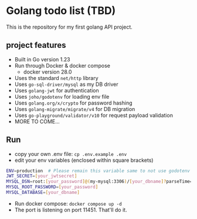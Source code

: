 # Golang todo list (TBD)

This is the repository for my first golang API project.

## project features
- Built in Go version 1.23
- Run through Docker & docker compose
  - docker version 28.0
- Uses the standard `net/http` library
- Uses `go-sql-driver/mysql` as my DB driver
- Uses `golang-jwt` for authentication
- Uses `joho/godotenv` for loading env file
- Uses `golang.org/x/crypto` for password hashing
- Uses `golang-migrate/migrate/v4` for DB migration
- Uses `go-playground/validator/v10` for request payload validation
- MORE TO COME...

## Run
- copy your own .env file: `cp .env.example .env`
- edit your env variables (enclosed within square brackets)
```sh
ENV=production  # Please remain this variable same to not use godotenv in docker container 
JWT_SECRET=[your_jwtsecret]
MYSQL_DSN=root:[your_password]@(my-mysql:3306)/[your_dbname]?parseTime=true
MYSQL_ROOT_PASSWORD=[your_password]
MYSQL_DATABASE=[your_dbname]
```
- Run docker compose: `docker compose up -d`
- The port is listening on port 11451. That'll do it.
